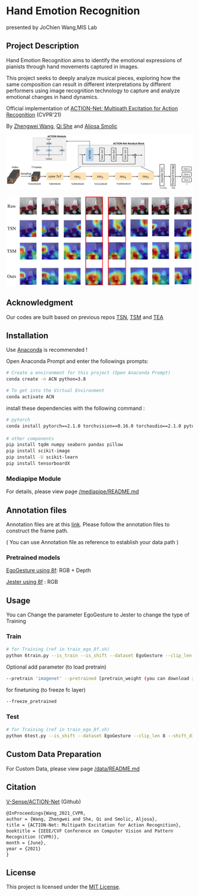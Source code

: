 # Hand Emotion Recognition 

presented by JoChien Wang,MIS Lab
## Project Description
Hand Emotion Recognition aims to identify the emotional expressions of pianists through hand movements captured in images. 


This project seeks to deeply analyze musical pieces, exploring how the same composition can result in different interpretations by different performers using image recognition technology to capture and analyze emotional changes in hand dynamics.

Official implementation of [ACTION-Net: Multipath Excitation for Action Recognition](https://arxiv.org/abs/2103.07372) (CVPR'21)

By [Zhengwei Wang](https://villawang.github.io/), [Qi She](https://qi-she.net/) and [Aljosa Smolic](https://scholar.google.ch/citations?user=HZRejX4AAAAJ&hl=de)

<p align="center"><img src="fig/backbone2.png" width="800" /></p>

<p align="center"><img src="fig/heatmap_10_compressed.png" width="800" />

## Acknowledgment
Our codes are built based on previous repos [TSN](https://github.com/yjxiong/temporal-segment-networks), [TSM](https://github.com/mit-han-lab/temporal-shift-module) and [TEA](https://github.com/Phoenix1327/tea-action-recognition)

## Installation 
Use [Anaconda](https://www.anaconda.com/) is recommended !

Open Anaconda Prompt and enter the followings prompts:
```bash
# Create a environment for this project (Open Anaconda Prompt)
conda create -n ACN python=3.8
```
```bash
# To get into the Virtual Environment
conda activate ACN
```
install these dependencies with the following command : 
```bash
# pytorch
conda install pytorch==2.1.0 torchvision==0.16.0 torchaudio==2.1.0 pytorch-cuda=11.8 -c pytorch -c nvidia

# other components
pip install tqdm numpy seaborn pandas pillow
pip install scikit-image
pip install -U scikit-learn
pip install tensorboardX

```
### Mediapipe Module
For details, please view page [/mediapipe/README.md](/mediapipe/README.md)

## Annotation files
Annotation files are at this [link](https://www.dropbox.com/sh/hry7o1iri8tebri/AADmotYF-PFY14ueVIdtc1-pa?dl=0). Please follow the annotation files to construct the frame path.

( You can use Annotation file as reference to establish your data path )

### Pretrained models
[EgoGesture using 8f](https://www.dropbox.com/sh/v9373sopxmf3vwh/AACDx4E3exxR_gbHgFK7rsGXa?dl=0): RGB + Depth 

[Jester using 8f](https://www.dropbox.com/sh/77d5qn31wxwpqw8/AAB-1JZVAb1MuQfnOaKtz4Lya?dl=0) : RGB


## Usage
You can Change the parameter EgoGesture to Jester to change the type of Training
### Train
```bash
# for Training (ref in train_ego_8f.sh)
python 6train.py --is_train --is_shift --dataset EgoGesture --clip_len 8 --shift_div 8 --wd 5e-4 --dropout 0.5  --batch_size 4 --lr_steps 5 10 15 --lr 1e-2 --base_model resnet50 --epochs 20 --num_workers 5 
```
Optional add parameter (to load pretrain)
```bash
--pretrain 'imagenet' --pretrained [pretrain_weight (you can download it on above link)] 
```
for finetuning (to freeze fc layer)
```bash
--freeze_pretrained
```

### Test
```bash
# for Training (ref in train_ego_8f.sh)
python 6test.py --is_shift --dataset EgoGesture --clip_len 8 --shift_div 8 --batch_size 1 --test_crops 1 --scale_size 256 --crop_size 256 --clip_num 10 --num_workers 5
```
## Custom Data Preparation
For Custom Data, please view page [/data/README.md](/data/README.md)

## Citation

[V-Sense/ACTION-Net](https://github.com/V-Sense/ACTION-Net) (Github)
```
@InProceedings{Wang_2021_CVPR,
author = {Wang, Zhengwei and She, Qi and Smolic, Aljosa},
title = {ACTION-Net: Multipath Excitation for Action Recognition},
booktitle = {IEEE/CVF Conference on Computer Vision and Pattern Recognition (CVPR)},
month = {June},
year = {2021}
}
```
## License
This project is licensed under the [MIT License](LICENSE).


 
